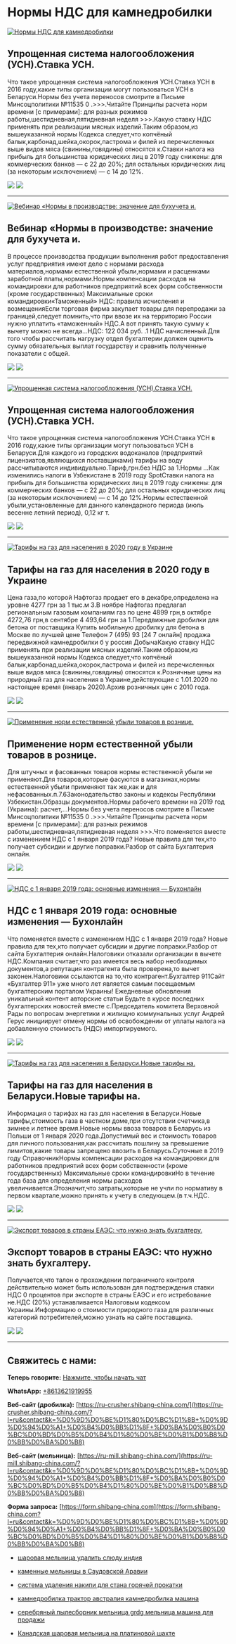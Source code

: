 # Нормы НДС для камнедробилки

<a href="https://swt.shibang-china.com/?l=ru&img&k=%D0%9D%D0%BE%D1%80%D0%BC%D1%8B+%D0%9D%D0%94%D0%A1+%D0%B4%D0%BB%D1%8F+%D0%BA%D0%B0%D0%BC%D0%BD%D0%B5%D0%B4%D1%80%D0%BE%D0%B1%D0%B8%D0%BB%D0%BA%D0%B8" target="_blank">![Нормы НДС для камнедробилки](http://static.shibang-china.com/all-800x300/954.jpg)</a>

## Упрощенная система налогообложения (УСН).Ставка УСН.
Что такое упрощенная система налогообложения УСН.Ставка УСН в 2016 году,какие типы организации могут пользоваться УСН в Беларуси.Нормы без учета переносов смотрите в Письме Минсоцполитики №11535 0 .&gt;&gt;&gt;.Читайте Принципы расчета норм времени [с примерами]: для разных режимов работы,шестидневная,пятидневная неделя &gt;&gt;&gt;.Какую ставку НДС применять при реализации мясных изделий.Таким образом,из вышеуказанной нормы Кодекса следует,что копчёный балык,карбонад,шейка,окорок,пастрома и филей из перечисленных выше видов мяса (свинины,говядины) относятся к.Ставки налога на прибыль для большинства юридических лиц в 2019 году снижены: для коммерческих банков — с 22 до 20%; для остальных юридических лиц (за некоторым исключением) — с 14 до 12%.


<a href="https://whatsapp.shibangsoft.com/WhatsApp.php" target="_blank" title="WhatsApp">![](http://static.shibang-china.com/icon/whatsapp.png)</a> <a href="https://swt.shibang-china.com/?l=ru&icon&k=%D0%9D%D0%BE%D1%80%D0%BC%D1%8B+%D0%9D%D0%94%D0%A1+%D0%B4%D0%BB%D1%8F+%D0%BA%D0%B0%D0%BC%D0%BD%D0%B5%D0%B4%D1%80%D0%BE%D0%B1%D0%B8%D0%BB%D0%BA%D0%B8" target="_blank">![](http://static.shibang-china.com/icon/chat-ru.png)</a>

---

<a href="https://swt.shibang-china.com/?l=ru&img&k=%D0%9D%D0%BE%D1%80%D0%BC%D1%8B+%D0%9D%D0%94%D0%A1+%D0%B4%D0%BB%D1%8F+%D0%BA%D0%B0%D0%BC%D0%BD%D0%B5%D0%B4%D1%80%D0%BE%D0%B1%D0%B8%D0%BB%D0%BA%D0%B8" target="_blank">![Вебинар &#171;Нормы в производстве: значение для бухучета и.](http://static.shibang-china.com/all-800x300/497.jpg)</a>

## Вебинар &#171;Нормы в производстве: значение для бухучета и.
В процессе производства продукции выполнения работ предоставления услуг предприятия имеют дело с нормами расхода материалов,нормами естественной убыли,нормами и расценками заработной платы,нормами.Нормы компенсации расходов на командировки для работников предприятий всех форм собственности (кроме государственных) Максимальные сроки командировки&#171;Таможенный&#187; НДС: правила исчисления и возмещенияЕсли торговая фирма закупает товары для перепродажи за границей,следует помнить,что при ввозе их на территорию России нужно уплатить &#171;таможенный&#187; НДС.А вот принять такую сумму к вычету можно не всегда…НДС: 122 034 руб. .1 НДС начисленный.Для того чтобы рассчитать нагрузку отдел бухгалтерии должен оценить сумму обязательных выплат государству и сравнить полученные показатели с общей.


<a href="https://whatsapp.shibangsoft.com/WhatsApp.php" target="_blank" title="WhatsApp">![](http://static.shibang-china.com/icon/whatsapp.png)</a> <a href="https://swt.shibang-china.com/?l=ru&icon&k=%D0%9D%D0%BE%D1%80%D0%BC%D1%8B+%D0%9D%D0%94%D0%A1+%D0%B4%D0%BB%D1%8F+%D0%BA%D0%B0%D0%BC%D0%BD%D0%B5%D0%B4%D1%80%D0%BE%D0%B1%D0%B8%D0%BB%D0%BA%D0%B8" target="_blank">![](http://static.shibang-china.com/icon/chat-ru.png)</a>

---

<a href="https://swt.shibang-china.com/?l=ru&img&k=%D0%9D%D0%BE%D1%80%D0%BC%D1%8B+%D0%9D%D0%94%D0%A1+%D0%B4%D0%BB%D1%8F+%D0%BA%D0%B0%D0%BC%D0%BD%D0%B5%D0%B4%D1%80%D0%BE%D0%B1%D0%B8%D0%BB%D0%BA%D0%B8" target="_blank">![Упрощенная система налогообложения (УСН).Ставка УСН.](http://static.shibang-china.com/all-800x300/935.jpg)</a>

## Упрощенная система налогообложения (УСН).Ставка УСН.
Что такое упрощенная система налогообложения УСН.Ставка УСН в 2016 году,какие типы организации могут пользоваться УСН в Беларуси.Для каждого из городских водоканалов (предприятий лицензиатов,являющихся поставщиками) тарифы на воду рассчитываются индивидуально.Тариф,грн.без НДС за 1.Нормы …Как изменились налоги в Узбекистане в 2019 году SpotСтавки налога на прибыль для большинства юридических лиц в 2019 году снижены: для коммерческих банков — с 22 до 20%; для остальных юридических лиц (за некоторым исключением) — с 14 до 12%.Нормы естественной убыли,установленные для данного календарного периода (июль весенне летний период), 0,12 кг т.


<a href="https://whatsapp.shibangsoft.com/WhatsApp.php" target="_blank" title="WhatsApp">![](http://static.shibang-china.com/icon/whatsapp.png)</a> <a href="https://swt.shibang-china.com/?l=ru&icon&k=%D0%9D%D0%BE%D1%80%D0%BC%D1%8B+%D0%9D%D0%94%D0%A1+%D0%B4%D0%BB%D1%8F+%D0%BA%D0%B0%D0%BC%D0%BD%D0%B5%D0%B4%D1%80%D0%BE%D0%B1%D0%B8%D0%BB%D0%BA%D0%B8" target="_blank">![](http://static.shibang-china.com/icon/chat-ru.png)</a>

---

<a href="https://swt.shibang-china.com/?l=ru&img&k=%D0%9D%D0%BE%D1%80%D0%BC%D1%8B+%D0%9D%D0%94%D0%A1+%D0%B4%D0%BB%D1%8F+%D0%BA%D0%B0%D0%BC%D0%BD%D0%B5%D0%B4%D1%80%D0%BE%D0%B1%D0%B8%D0%BB%D0%BA%D0%B8" target="_blank">![Тарифы на газ для населения в 2020 году в Украине](http://static.shibang-china.com/all-800x300/888.jpg)</a>

## Тарифы на газ для населения в 2020 году в Украине
Цена газа,по которой Нафтогаз продает его в декабре,определена на уровне 4277 грн за 1 тыс.м 3.В ноябре Нафтогаз предлагал региональным газовым компаниям газ по цене 4899 грн,в октябре 4272,76 грн,в сентябре 4 493,64 грн за 1.Передвижные дробилки для бетона от поставщика Купить мобильную дробилку для бетона в Москве по лучшей цене Телефон 7 (495) 93 [24 7 онлайн] продажа передвижной камнедробилки б у россия ДобычаКакую ставку НДС применять при реализации мясных изделий.Таким образом,из вышеуказанной нормы Кодекса следует,что копчёный балык,карбонад,шейка,окорок,пастрома и филей из перечисленных выше видов мяса (свинины,говядины) относятся к.Розничные цены на природный газ для населения в Украине,действующие с 1.01.2020 по настоящее время (январь 2020).Архив розничных цен с 2010 года.


<a href="https://whatsapp.shibangsoft.com/WhatsApp.php" target="_blank" title="WhatsApp">![](http://static.shibang-china.com/icon/whatsapp.png)</a> <a href="https://swt.shibang-china.com/?l=ru&icon&k=%D0%9D%D0%BE%D1%80%D0%BC%D1%8B+%D0%9D%D0%94%D0%A1+%D0%B4%D0%BB%D1%8F+%D0%BA%D0%B0%D0%BC%D0%BD%D0%B5%D0%B4%D1%80%D0%BE%D0%B1%D0%B8%D0%BB%D0%BA%D0%B8" target="_blank">![](http://static.shibang-china.com/icon/chat-ru.png)</a>

---

<a href="https://swt.shibang-china.com/?l=ru&img&k=%D0%9D%D0%BE%D1%80%D0%BC%D1%8B+%D0%9D%D0%94%D0%A1+%D0%B4%D0%BB%D1%8F+%D0%BA%D0%B0%D0%BC%D0%BD%D0%B5%D0%B4%D1%80%D0%BE%D0%B1%D0%B8%D0%BB%D0%BA%D0%B8" target="_blank">![Применение норм естественной убыли товаров в рознице.](http://static.shibang-china.com/all-800x300/1413.jpg)</a>

## Применение норм естественной убыли товаров в рознице.
Для штучных и фасованных товаров нормы естественной убыли не применяют.Для товаров,которые фасуются в магазинах,нормы естественной убыли применяют так же,как и для нефасованных.п.7.6Законодательство законы и кодексы Республики Узбекистан.Образцы документов.Нормы рабочего времени на 2019 год (Украина): расчет,…Нормы без учета переносов смотрите в Письме Минсоцполитики №11535 0 .&gt;&gt;&gt;.Читайте Принципы расчета норм времени [с примерами]: для разных режимов работы,шестидневная,пятидневная неделя &gt;&gt;&gt;.Что поменяется вместе с изменением НДС с 1 января 2019 года? Новые правила для тех,кто получает субсидии и другие поправки.Разбор от сайта Бухгалтерия онлайн.


<a href="https://whatsapp.shibangsoft.com/WhatsApp.php" target="_blank" title="WhatsApp">![](http://static.shibang-china.com/icon/whatsapp.png)</a> <a href="https://swt.shibang-china.com/?l=ru&icon&k=%D0%9D%D0%BE%D1%80%D0%BC%D1%8B+%D0%9D%D0%94%D0%A1+%D0%B4%D0%BB%D1%8F+%D0%BA%D0%B0%D0%BC%D0%BD%D0%B5%D0%B4%D1%80%D0%BE%D0%B1%D0%B8%D0%BB%D0%BA%D0%B8" target="_blank">![](http://static.shibang-china.com/icon/chat-ru.png)</a>

---

<a href="https://swt.shibang-china.com/?l=ru&img&k=%D0%9D%D0%BE%D1%80%D0%BC%D1%8B+%D0%9D%D0%94%D0%A1+%D0%B4%D0%BB%D1%8F+%D0%BA%D0%B0%D0%BC%D0%BD%D0%B5%D0%B4%D1%80%D0%BE%D0%B1%D0%B8%D0%BB%D0%BA%D0%B8" target="_blank">![НДС с 1 января 2019 года: основные изменения — Бухонлайн](http://static.shibang-china.com/all-800x300/1516.jpg)</a>

## НДС с 1 января 2019 года: основные изменения — Бухонлайн
Что поменяется вместе с изменением НДС с 1 января 2019 года? Новые правила для тех,кто получает субсидии и другие поправки.Разбор от сайта Бухгалтерия онлайн.Налоговики отказали организации в вычете НДС.Компания считает,что раз имеется весь набор необходимых документов,а репутация контрагента была проверена,то вычет законен.Налоговики ссылаются на то,что контрагент.Бухгалтер 911Сайт &#171;Бухгалтер 911&#187; уже много лет является самым посещаемым бухгалтерским порталом Украины! Ежедневные обновления уникальный контент авторские статьи Будьте в курсе последних бухгалтерских новостей вместе с.Председатель комитета Верховной Рады по вопросам энергетики и жилищно коммунальных услуг Андрей Герус инициирует отмену нормы об освобождении от уплаты налога на добавленную стоимость (НДС) импортируемого.


<a href="https://whatsapp.shibangsoft.com/WhatsApp.php" target="_blank" title="WhatsApp">![](http://static.shibang-china.com/icon/whatsapp.png)</a> <a href="https://swt.shibang-china.com/?l=ru&icon&k=%D0%9D%D0%BE%D1%80%D0%BC%D1%8B+%D0%9D%D0%94%D0%A1+%D0%B4%D0%BB%D1%8F+%D0%BA%D0%B0%D0%BC%D0%BD%D0%B5%D0%B4%D1%80%D0%BE%D0%B1%D0%B8%D0%BB%D0%BA%D0%B8" target="_blank">![](http://static.shibang-china.com/icon/chat-ru.png)</a>

---

<a href="https://swt.shibang-china.com/?l=ru&img&k=%D0%9D%D0%BE%D1%80%D0%BC%D1%8B+%D0%9D%D0%94%D0%A1+%D0%B4%D0%BB%D1%8F+%D0%BA%D0%B0%D0%BC%D0%BD%D0%B5%D0%B4%D1%80%D0%BE%D0%B1%D0%B8%D0%BB%D0%BA%D0%B8" target="_blank">![Тарифы на газ для населения в Беларуси.Новые тарифы на.](http://static.shibang-china.com/all-800x300/655.jpg)</a>

## Тарифы на газ для населения в Беларуси.Новые тарифы на.
Информация о тарифах на газ для населения в Беларуси.Новые тарифы,стоимость газа в частном доме,при отсутствии счетчика,в зимнее и летнее время.Новые нормы ввоза товаров в Беларусь из Польши от 1 января 2020 года.Допустимый вес и стоимость товаров для личного пользования,как рассчитать пошлину за превышение лимитов,какие товары запрещено ввозить в Беларусь.Суточные в 2019 году СправочникНормы компенсации расходов на командировки для работников предприятий всех форм собственности (кроме государственных) Максимальные сроки командировкиНо в течение года база для определения нормы расходов увеличивается.Этозначит,что затраты,которые не учли по нормативу в первом квартале,можно принять к учету в следующем.(в т.ч.НДС.


<a href="https://whatsapp.shibangsoft.com/WhatsApp.php" target="_blank" title="WhatsApp">![](http://static.shibang-china.com/icon/whatsapp.png)</a> <a href="https://swt.shibang-china.com/?l=ru&icon&k=%D0%9D%D0%BE%D1%80%D0%BC%D1%8B+%D0%9D%D0%94%D0%A1+%D0%B4%D0%BB%D1%8F+%D0%BA%D0%B0%D0%BC%D0%BD%D0%B5%D0%B4%D1%80%D0%BE%D0%B1%D0%B8%D0%BB%D0%BA%D0%B8" target="_blank">![](http://static.shibang-china.com/icon/chat-ru.png)</a>

---

<a href="https://swt.shibang-china.com/?l=ru&img&k=%D0%9D%D0%BE%D1%80%D0%BC%D1%8B+%D0%9D%D0%94%D0%A1+%D0%B4%D0%BB%D1%8F+%D0%BA%D0%B0%D0%BC%D0%BD%D0%B5%D0%B4%D1%80%D0%BE%D0%B1%D0%B8%D0%BB%D0%BA%D0%B8" target="_blank">![Экспорт товаров в страны ЕАЭС: что нужно знать бухгалтеру.](http://static.shibang-china.com/all-800x300/938.jpg)</a>

## Экспорт товаров в страны ЕАЭС: что нужно знать бухгалтеру.
Получается,что талон о прохождении пограничного контроля действительно может быть использован для подтверждения ставки НДС 0 процентов при экспорте в страны ЕАЭС и его истребование не.НДС (20%) устанавливается Налоговым кодексом Украины.Информацию о стоимости природного газа для различных категорий потребителей,можно узнать на сайте поставщика.

<a href="https://whatsapp.shibangsoft.com/WhatsApp.php" target="_blank" title="WhatsApp">![](http://static.shibang-china.com/icon/whatsapp.png)</a> <a href="https://swt.shibang-china.com/?l=ru&icon&k=%D0%9D%D0%BE%D1%80%D0%BC%D1%8B+%D0%9D%D0%94%D0%A1+%D0%B4%D0%BB%D1%8F+%D0%BA%D0%B0%D0%BC%D0%BD%D0%B5%D0%B4%D1%80%D0%BE%D0%B1%D0%B8%D0%BB%D0%BA%D0%B8" target="_blank">![](http://static.shibang-china.com/icon/chat-ru.png)</a>

---
## Свяжитесь с нами:

**Теперь говорите:** [Нажмите, чтобы начать чат](https://swt.shibang-china.com?l=ru&contact&k=%D0%9D%D0%BE%D1%80%D0%BC%D1%8B+%D0%9D%D0%94%D0%A1+%D0%B4%D0%BB%D1%8F+%D0%BA%D0%B0%D0%BC%D0%BD%D0%B5%D0%B4%D1%80%D0%BE%D0%B1%D0%B8%D0%BB%D0%BA%D0%B8)

**WhatsApp:**  [+8613621919955](https://whatsapp.shibangsoft.com/WhatsApp.php)

**Веб-сайт (дробилка):** [https://ru-crusher.shibang-china.com/](https://ru-crusher.shibang-china.com/?l=ru&contact&k=%D0%9D%D0%BE%D1%80%D0%BC%D1%8B+%D0%9D%D0%94%D0%A1+%D0%B4%D0%BB%D1%8F+%D0%BA%D0%B0%D0%BC%D0%BD%D0%B5%D0%B4%D1%80%D0%BE%D0%B1%D0%B8%D0%BB%D0%BA%D0%B8)

**Веб-сайт (мельница):** [https://ru-mill.shibang-china.com/](https://ru-mill.shibang-china.com/?l=ru&contact&k=%D0%9D%D0%BE%D1%80%D0%BC%D1%8B+%D0%9D%D0%94%D0%A1+%D0%B4%D0%BB%D1%8F+%D0%BA%D0%B0%D0%BC%D0%BD%D0%B5%D0%B4%D1%80%D0%BE%D0%B1%D0%B8%D0%BB%D0%BA%D0%B8)

**Форма запроса:** [https://form.shibang-china.com](https://form.shibang-china.com?l=ru&contact&k=%D0%9D%D0%BE%D1%80%D0%BC%D1%8B+%D0%9D%D0%94%D0%A1+%D0%B4%D0%BB%D1%8F+%D0%BA%D0%B0%D0%BC%D0%BD%D0%B5%D0%B4%D1%80%D0%BE%D0%B1%D0%B8%D0%BB%D0%BA%D0%B8)

* [шаровая мельница удалить слюду индия](../121/%D1%88%D0%B0%D1%80%D0%BE%D0%B2%D0%B0%D1%8F%20%D0%BC%D0%B5%D0%BB%D1%8C%D0%BD%D0%B8%D1%86%D0%B0%20%D1%83%D0%B4%D0%B0%D0%BB%D0%B8%D1%82%D1%8C%20%D1%81%D0%BB%D1%8E%D0%B4%D1%83%20%D0%B8%D0%BD%D0%B4%D0%B8%D1%8F.md)

* [каменные мельницы в Саудовской Аравии](../124/%D0%BA%D0%B0%D0%BC%D0%B5%D0%BD%D0%BD%D1%8B%D0%B5%20%D0%BC%D0%B5%D0%BB%D1%8C%D0%BD%D0%B8%D1%86%D1%8B%20%D0%B2%20%D0%A1%D0%B0%D1%83%D0%B4%D0%BE%D0%B2%D1%81%D0%BA%D0%BE%D0%B9%20%D0%90%D1%80%D0%B0%D0%B2%D0%B8%D0%B8.md)

* [система удаления накипи для стана горячей прокатки](../122/%D1%81%D0%B8%D1%81%D1%82%D0%B5%D0%BC%D0%B0%20%D1%83%D0%B4%D0%B0%D0%BB%D0%B5%D0%BD%D0%B8%D1%8F%20%D0%BD%D0%B0%D0%BA%D0%B8%D0%BF%D0%B8%20%D0%B4%D0%BB%D1%8F%20%D1%81%D1%82%D0%B0%D0%BD%D0%B0%20%D0%B3%D0%BE%D1%80%D1%8F%D1%87%D0%B5%D0%B9%20%D0%BF%D1%80%D0%BE%D0%BA%D0%B0%D1%82%D0%BA%D0%B8.md)

* [камнедробилка трактор австралия камнедробилка машина](../125/%D0%BA%D0%B0%D0%BC%D0%BD%D0%B5%D0%B4%D1%80%D0%BE%D0%B1%D0%B8%D0%BB%D0%BA%D0%B0%20%D1%82%D1%80%D0%B0%D0%BA%D1%82%D0%BE%D1%80%20%D0%B0%D0%B2%D1%81%D1%82%D1%80%D0%B0%D0%BB%D0%B8%D1%8F%20%D0%BA%D0%B0%D0%BC%D0%BD%D0%B5%D0%B4%D1%80%D0%BE%D0%B1%D0%B8%D0%BB%D0%BA%D0%B0%20%D0%BC%D0%B0%D1%88%D0%B8%D0%BD%D0%B0.md)

* [серебряный пылесборник мельница grdg мельница машина для продажи](../122/%D1%81%D0%B5%D1%80%D0%B5%D0%B1%D1%80%D1%8F%D0%BD%D1%8B%D0%B9%20%D0%BF%D1%8B%D0%BB%D0%B5%D1%81%D0%B1%D0%BE%D1%80%D0%BD%D0%B8%D0%BA%20%D0%BC%D0%B5%D0%BB%D1%8C%D0%BD%D0%B8%D1%86%D0%B0%20grdg%20%D0%BC%D0%B5%D0%BB%D1%8C%D0%BD%D0%B8%D1%86%D0%B0%20%D0%BC%D0%B0%D1%88%D0%B8%D0%BD%D0%B0%20%D0%B4%D0%BB%D1%8F%20%D0%BF%D1%80%D0%BE%D0%B4%D0%B0%D0%B6%D0%B8.md)

* [Канадская шаровая мельница на платиновой шахте](../124/%D0%9A%D0%B0%D0%BD%D0%B0%D0%B4%D1%81%D0%BA%D0%B0%D1%8F%20%D1%88%D0%B0%D1%80%D0%BE%D0%B2%D0%B0%D1%8F%20%D0%BC%D0%B5%D0%BB%D1%8C%D0%BD%D0%B8%D1%86%D0%B0%20%D0%BD%D0%B0%20%D0%BF%D0%BB%D0%B0%D1%82%D0%B8%D0%BD%D0%BE%D0%B2%D0%BE%D0%B9%20%D1%88%D0%B0%D1%85%D1%82%D0%B5.md)